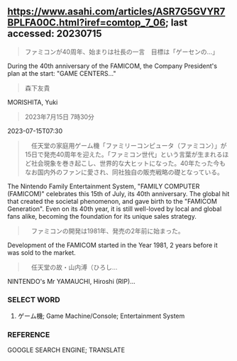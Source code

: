 ## https://www.asahi.com/articles/ASR7G5GVYR7BPLFA00C.html?iref=comtop_7_06; last accessed: 20230715

> ファミコンが40周年、始まりは社長の一言　目標は「ゲーセンの…」

During the 40th anniversary of the FAMICOM, the Company President's plan at the start: "GAME CENTERS..."

> 森下友貴

MORISHITA, Yuki

> 2023年7月15日 7時30分

2023-07-15T07:30

>　任天堂の家庭用ゲーム機「ファミリーコンピュータ（ファミコン）」が15日で発売40周年を迎えた。「ファミコン世代」という言葉が生まれるほど社会現象を巻き起こし、世界的な大ヒットになった。40年たった今もなお国内外のファンに愛され、同社独自の販売戦略の礎となっている。

The Nintendo Family Entertainment System, "FAMILY COMPUTER (FAMICOM)" celebrates this 15th of July, its 40th anniversary. The global hit that created the societal phenomenon, and gave birth to the "FAMICOM Generation". Even on its 40th year, it is still well-loved by local and global fans alike, becoming the foundation for its unique sales strategy.

>　ファミコンの開発は1981年、発売の2年前に始まった。

Development of the FAMICOM started in the Year 1981, 2 years before it was sold to the market. 

>　任天堂の故・山内溥（ひろし…

NINTENDO's Mr YAMAUCHI, Hiroshi (RIP)...

### SELECT WORD

1) ゲーム機; Game Machine/Console; Entertainment System

### REFERENCE

GOOGLE SEARCH ENGINE; TRANSLATE
